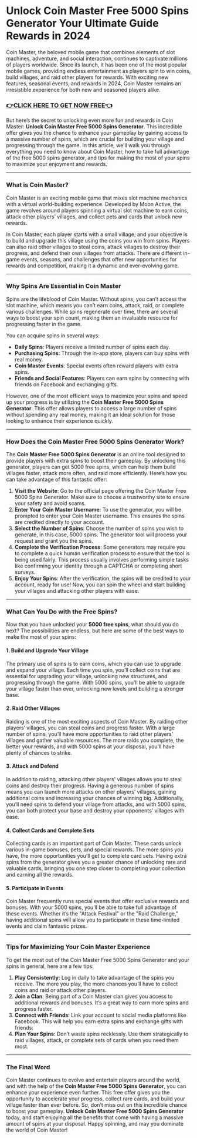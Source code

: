 # Unlock Coin Master Free 5000 Spins Generator Your Ultimate Guide Rewards in 2024

Coin Master, the beloved mobile game that combines elements of slot machines, adventure, and social interaction, continues to captivate millions of players worldwide. Since its launch, it has been one of the most popular mobile games, providing endless entertainment as players spin to win coins, build villages, and raid other players for rewards. With exciting new features, seasonal events, and rewards in 2024, Coin Master remains an irresistible experience for both new and seasoned players alike.

### [👉CLICK HERE TO GET NOW FREE👈](https://freeforyou.xyz/cms/)

But here’s the secret to unlocking even more fun and rewards in Coin Master: **Unlock Coin Master Free 5000 Spins Generator**. This incredible offer gives you the chance to enhance your gameplay by gaining access to a massive number of spins, which are crucial for building your village and progressing through the game. In this article, we’ll walk you through everything you need to know about Coin Master, how to take full advantage of the free 5000 spins generator, and tips for making the most of your spins to maximize your enjoyment and rewards.

---

### **What is Coin Master?**

Coin Master is an exciting mobile game that mixes slot machine mechanics with a virtual world-building experience. Developed by Moon Active, the game revolves around players spinning a virtual slot machine to earn coins, attack other players’ villages, and collect pets and cards that unlock new rewards.

In Coin Master, each player starts with a small village, and your objective is to build and upgrade this village using the coins you win from spins. Players can also raid other villages to steal coins, attack villages to destroy their progress, and defend their own villages from attacks. There are different in-game events, seasons, and challenges that offer new opportunities for rewards and competition, making it a dynamic and ever-evolving game.

---

### **Why Spins Are Essential in Coin Master**

Spins are the lifeblood of Coin Master. Without spins, you can’t access the slot machine, which means you can’t earn coins, attack, raid, or complete various challenges. While spins regenerate over time, there are several ways to boost your spin count, making them an invaluable resource for progressing faster in the game.

You can acquire spins in several ways:
- **Daily Spins**: Players receive a limited number of spins each day.
- **Purchasing Spins**: Through the in-app store, players can buy spins with real money.
- **Coin Master Events**: Special events often reward players with extra spins.
- **Friends and Social Features**: Players can earn spins by connecting with friends on Facebook and exchanging gifts.

However, one of the most efficient ways to maximize your spins and speed up your progress is by utilizing the **Coin Master Free 5000 Spins Generator**. This offer allows players to access a large number of spins without spending any real money, making it an ideal solution for those looking to enhance their experience quickly.

---

### **How Does the Coin Master Free 5000 Spins Generator Work?**

The **Coin Master Free 5000 Spins Generator** is an online tool designed to provide players with extra spins to boost their gameplay. By unlocking this generator, players can get 5000 free spins, which can help them build villages faster, attack more often, and raid more efficiently. Here’s how you can take advantage of this fantastic offer:

1. **Visit the Website**: Go to the official page offering the Coin Master Free 5000 Spins Generator. Make sure to choose a trustworthy site to ensure your safety and avoid scams.
2. **Enter Your Coin Master Username**: To use the generator, you will be prompted to enter your Coin Master username. This ensures the spins are credited directly to your account.
3. **Select the Number of Spins**: Choose the number of spins you wish to generate, in this case, 5000 spins. The generator tool will process your request and grant you the spins.
4. **Complete the Verification Process**: Some generators may require you to complete a quick human verification process to ensure that the tool is being used fairly. This process usually involves performing simple tasks like confirming your identity through a CAPTCHA or completing short surveys.
5. **Enjoy Your Spins**: After the verification, the spins will be credited to your account, ready for use! Now, you can spin the wheel and start building your villages and attacking other players with ease.

---

### **What Can You Do with the Free Spins?**

Now that you have unlocked your **5000 free spins**, what should you do next? The possibilities are endless, but here are some of the best ways to make the most of your spins:

#### **1. Build and Upgrade Your Village**
The primary use of spins is to earn coins, which you can use to upgrade and expand your village. Each time you spin, you’ll collect coins that are essential for upgrading your village, unlocking new structures, and progressing through the game. With 5000 spins, you’ll be able to upgrade your village faster than ever, unlocking new levels and building a stronger base.

#### **2. Raid Other Villages**
Raiding is one of the most exciting aspects of Coin Master. By raiding other players’ villages, you can steal coins and progress faster. With a large number of spins, you’ll have more opportunities to raid other players’ villages and gather valuable resources. The more raids you complete, the better your rewards, and with 5000 spins at your disposal, you’ll have plenty of chances to strike.

#### **3. Attack and Defend**
In addition to raiding, attacking other players' villages allows you to steal coins and destroy their progress. Having a generous number of spins means you can launch more attacks on other players’ villages, gaining additional coins and increasing your chances of winning big. Additionally, you’ll need spins to defend your village from attacks, and with 5000 spins, you can both protect your base and destroy your opponents’ villages with ease.

#### **4. Collect Cards and Complete Sets**
Collecting cards is an important part of Coin Master. These cards unlock various in-game bonuses, pets, and special rewards. The more spins you have, the more opportunities you’ll get to complete card sets. Having extra spins from the generator gives you a greater chance of unlocking rare and valuable cards, bringing you one step closer to completing your collection and earning all the rewards.

#### **5. Participate in Events**
Coin Master frequently runs special events that offer exclusive rewards and bonuses. With your 5000 spins, you’ll be able to take full advantage of these events. Whether it’s the "Attack Festival" or the "Raid Challenge," having additional spins will allow you to participate in these time-limited events and claim fantastic prizes.

---

### **Tips for Maximizing Your Coin Master Experience**

To get the most out of the Coin Master Free 5000 Spins Generator and your spins in general, here are a few tips:

1. **Play Consistently**: Log in daily to take advantage of the spins you receive. The more you play, the more chances you’ll have to collect coins and raid or attack other players.
2. **Join a Clan**: Being part of a Coin Master clan gives you access to additional rewards and bonuses. It’s a great way to earn more spins and progress faster.
3. **Connect with Friends**: Link your account to social media platforms like Facebook. This will help you earn extra spins and exchange gifts with friends.
4. **Plan Your Spins**: Don’t waste spins recklessly. Use them strategically to raid villages, attack, or complete sets of cards when you need them most.

---

### **The Final Word**

Coin Master continues to evolve and entertain players around the world, and with the help of the **Coin Master Free 5000 Spins Generator**, you can enhance your experience even further. This free offer gives you the opportunity to accelerate your progress, collect rare cards, and build your village faster than ever before. So, don’t miss out on this incredible chance to boost your gameplay. **Unlock Coin Master Free 5000 Spins Generator** today, and start enjoying all the benefits that come with having a massive amount of spins at your disposal. Happy spinning, and may you dominate the world of Coin Master!
